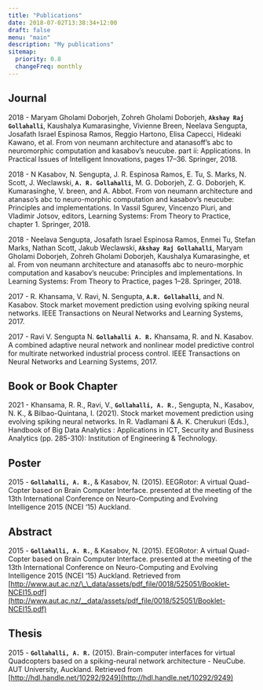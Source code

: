 ```yaml
---
title: "Publications"
date: 2018-07-02T13:38:34+12:00
draft: false
menu: "main"
description: "My publications"
sitemap:
  priority: 0.8
  changeFreq: monthly
---
```


## Journal

2018 - Maryam Gholami Doborjeh, Zohreh Gholami Doborjeh, **`Akshay Raj Gollahalli`**, Kaushalya Kumarasinghe, Vivienne Breen, Neelava Sengupta, Josafath Israel Espinosa Ramos, Reggio Hartono, Elisa Capecci, Hideaki Kawano, et al. From von neumann architecture and atanasoff’s abc to neuromorphic computation and kasabov’s neucube. part ii: Applications. In Practical Issues of Intelligent Innovations, pages 17–36. Springer, 2018.

2018 - N Kasabov, N. Sengupta, J. R. Espinosa Ramos, E. Tu, S. Marks, N. Scott, J. Weclawski, **`A. R. Gollahalli`**, M. G. Doborjeh, Z. G. Doborjeh, K. Kumarasinghe, V. breen, and A. Abbot. From von neumann architecture and atanaso’s abc to neuro-morphic computation and kasabov’s neucube: Principles and implementations. In Vassil Sgurev, Vincenzo Piuri, and Vladimir Jotsov, editors, Learning Systems: From Theory to Practice, chapter 1. Springer, 2018.

2018 - Neelava Sengupta, Josafath Israel Espinosa Ramos, Enmei Tu, Stefan Marks, Nathan Scott, Jakub Weclawski, **`Akshay Raj Gollahalli`**, Maryam Gholami Doborjeh, Zohreh Gholami Doborjeh, Kaushalya Kumarasinghe, et al. From von neumann architecture and atanasoffs abc to neuro-morphic computation and kasabov’s neucube: Principles and implementations. In Learning Systems: From Theory to Practice, pages 1–28. Springer, 2018.

2017 - R. Khansama, V. Ravi, N. Sengupta, **`A.R. Gollahalli`**, and N. Kasabov. Stock market movement prediction using evolving spiking neural networks. IEEE Transactions on Neural Networks and Learning Systems, 2017.

2017 - Ravi V. Sengupta N. **`Gollahalli A. R.`** Khansama, R. and N. Kasabov. A combined adaptive neural network and nonlinear model predictive control for multirate networked industrial process control. IEEE Transactions on Neural Networks and Learning Systems, 2017.

## Book or Book Chapter

2021 - Khansama, R. R., Ravi, V., **`Gollahalli, A. R.`**, Sengupta, N., Kasabov, N. K., & Bilbao-Quintana, I. (2021). Stock market movement prediction using evolving spiking neural networks. In R. Vadlamani & A. K. Cherukuri (Eds.), Handbook of Big Data Analytics : Applications in ICT, Security and Business Analytics (pp. 285-310): Institution of Engineering & Technology.

## Poster

2015 - **`Gollahalli, A. R.`**, & Kasabov, N. (2015). EEGRotor: A virtual Quad-Copter based on Brain Computer Interface. presented at the meeting of the 13th International Conference on Neuro-Computing and Evolving Intelligence 2015 (NCEI ‘15) Auckland.

## Abstract

2015 - **`Gollahalli, A. R.`**, & Kasabov, N. (2015). EEGRotor: A virtual Quad-Copter based on Brain Computer Interface. presented at the meeting of the 13th International Conference on Neuro-Computing and Evolving Intelligence 2015 (NCEI ‘15) Auckland. Retrieved from [http://www.aut.ac.nz/\_\_data/assets/pdf_file/0018/525051/Booklet-NCEI15.pdf](http://www.aut.ac.nz/__data/assets/pdf_file/0018/525051/Booklet-NCEI15.pdf)

## Thesis

2015 - **`Gollahalli, A. R.`** (2015). Brain-computer interfaces for virtual Quadcopters based on a spiking-neural network architecture - NeuCube. AUT University, Auckland. Retrieved from [http://hdl.handle.net/10292/9249](http://hdl.handle.net/10292/9249)

